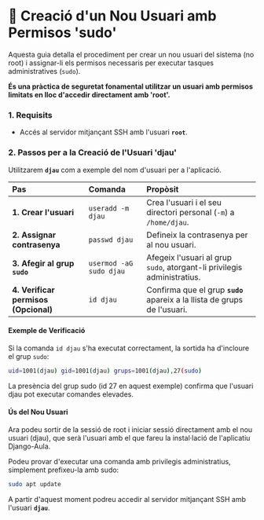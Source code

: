 # 👥 Creació d'un Nou Usuari amb Permisos 'sudo'

Aquesta guia detalla el procediment per crear un nou usuari del sistema (no root) i assignar-li els permisos necessaris per executar tasques administratives (`sudo`).

**És una pràctica de seguretat fonamental utilitzar un usuari amb permisos limitats en lloc d'accedir directament amb 'root'.**

### 1. Requisits

* Accés al servidor mitjançant SSH amb l'usuari **`root`**.

### 2. Passos per a la Creació de l'Usuari 'djau'

Utilitzarem **`djau`** com a exemple del nom d'usuari per a l'aplicació.

| Pas | Comanda | Propòsit |
| :--- | :--- | :--- |
| **1. Crear l'usuari** | `useradd -m djau` | Crea l'usuari i el seu directori personal (`-m`) a `/home/djau`. |
| **2. Assignar contrasenya** | `passwd djau` | Defineix la contrasenya per al nou usuari. |
| **3. Afegir al grup `sudo`** | `usermod -aG sudo djau` | Afegeix l'usuari al grup `sudo`, atorgant-li privilegis administratius. |
| **4. Verificar permisos (Opcional)** | `id djau` | Confirma que el grup **`sudo`** apareix a la llista de grups de l'usuari. |

#### Exemple de Verificació

Si la comanda `id djau` s'ha executat correctament, la sortida ha d'incloure el grup `sudo`:

```bash
uid=1001(djau) gid=1001(djau) grups=1001(djau),27(sudo)
```

La presència del grup sudo (id 27 en aquest exemple) confirma que l'usuari djau pot executar comandes elevades.

#### Ús del Nou Usuari
Ara podeu sortir de la sessió de root i iniciar sessió directament amb el nou usuari (djau), que serà l'usuari amb el que fareu la instal·lació de l'aplicatiu Django-Aula.

Podeu provar d'executar una comanda amb privilegis administratius, simplement prefixeu-la amb sudo:

```bash
sudo apt update
```

A partir d'aquest moment podreu accedir al servidor mitjançant SSH amb l'usuari **`djau`**.